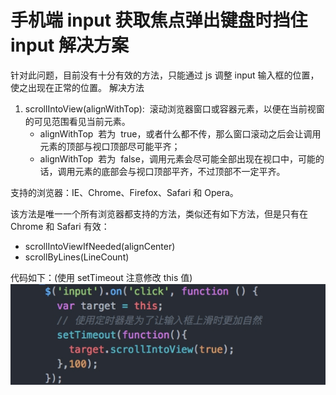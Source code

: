 # 手机端 input 获取焦点弹出键盘时挡住 input 解决方案

针对此问题，目前没有十分有效的方法，只能通过 js 调整 input 输入框的位置，使之出现在正常的位置。
解决方法

1. scrollIntoView(alignWithTop):  滚动浏览器窗口或容器元素，以便在当前视窗的可见范围看见当前元素。
   - alignWithTop  若为  true，或者什么都不传，那么窗口滚动之后会让调用元素的顶部与视口顶部尽可能平齐；
   - alignWithTop  若为  false，调用元素会尽可能全部出现在视口中，可能的话，调用元素的底部会与视口顶部平齐，不过顶部不一定平齐。

支持的浏览器：IE、Chrome、Firefox、Safari 和 Opera。

该方法是唯一一个所有浏览器都支持的方法，类似还有如下方法，但是只有在 Chrome 和 Safari 有效：

- scrollIntoViewIfNeeded(alignCenter)
- scrollByLines(LineCount)

代码如下：(使用 setTimeout 注意修改 this 值)
![input遮挡](./images/input遮挡.jpeg)

